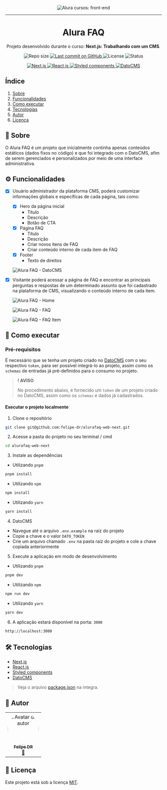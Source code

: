 <p align="center">
  <img src="https://github.com/felipe-dr/assets/blob/main/alura/escola-front-end.png?raw=true" alt="Alura cursos: front-end" />
  <hr>
  <h1 align="center">Alura FAQ</h1>
  <p align="center">Projeto desenvolvido durante o curso: <strong>Next.js: Trabalhando com um CMS</strong>.</p>
</p>

<p align="center">
  <img src="https://img.shields.io/github/repo-size/felipe-dr/alurafaq-web-next?style=for-the-badge&color=4e5acf" alt="Repo size" />
  <a aria-label="Last Commit" href="https://github.com/felipe-dr/alurafaq-web-next/commits/main">
    <img src="https://img.shields.io/github/last-commit/felipe-dr/alurafaq-web-next?style=for-the-badge&color=4e5acf" alt="Last commit on GitHub" />
  </a>
  <img src="https://img.shields.io/badge/license-MIT-4e5acf?style=for-the-badge" alt="License" />
  <img src="https://img.shields.io/badge/status-concluído-brightgreen?style=for-the-badge" alt="Status" />
</p>

<p align="center">
  <a target="_blank" href="https://nextjs.org/">
    <img src="https://img.shields.io/static/v1?style=plastic&color=blue&label=Next&message=JS&logo=Next.js" alt="Next.js" />
  </a>
  <a target="_blank" href="https://reactjs.org/">
    <img src="https://img.shields.io/static/v1?style=plastic&color=blue&label=React&message=JS&logo=React" alt="React.js" />
  </a>
  <a target="_blank" href="https://styled-components.com/">
    <img src="https://img.shields.io/static/v1?style=plastic&color=db748e&label=Styled Components&message=STYLE&logo=styled-components" alt="Styled components" />
  </a>
  <a target="_blank" href="https://www.datocms.com/">
    <img src="https://img.shields.io/static/v1?style=plastic&color=red&label=Dato&message=CMS&logo=datocms" alt="DatoCMS" />
  </a>
</p>

## Índice

<ol>
  <li><a href="#-sobre">Sobre</a></li>
  <li><a href="#-funcionalidades">Funcionalidades</a></li>
  <li><a href="#-como-executar">Como executar</a></li>
  <li><a href="#-tecnologias">Tecnologias</a></li>
  <li><a href="#-autor">Autor</a></li>
  <li><a href="#-licença">Licença</a></li>
</ol>

## 📑 Sobre

O Alura FAQ é um projeto que inicialmente continha apenas conteúdos estáticos (dados fixos no código) e que foi integrado com o DatoCMS, afim de serem gerenciados e personalizados por meio de uma interface administrativa.

## ⚙ Funcionalidades

- [x] Usuário administrador da plataforma CMS, poderá customizar informações globais e específicas de cada página, tais como:

  - [x] Hero da página inicial
    - Título
    - Descrição
    - Botão de CTA
  - [x] Página FAQ
    - Título
    - Descrição
    - Criar novos itens de FAQ
    - Criar conteúdo interno de cada item de FAQ
  - [x] Footer
    - Texto de direitos

  ![Alura FAQ - DatoCMS](./assets/images/alurafaq-datocms.png)

- [x] Visitante poderá acessar a página de FAQ e encontrar as principais perguntas e respostas de um determinado assunto que foi cadastrado na plataforma de CMS, visualizando o conteúdo interno de cada item.

  ![Alura FAQ - Home](./assets/images/alurafaq-home.png)

  ![Alura FAQ - FAQ](./assets/images/alurafaq-faq.png)

  ![Alura FAQ - FAQ Item](./assets/images/alurafaq-faq-item.png)

## 🚀 Como executar

### Pré-requisitos

É necessário que se tenha um projeto criado no [DatoCMS](https://www.datocms.com/) com o seu respectivo `token`, para ser possível integrá-lo ao projeto, assim como os `schemas` de entradas já pré-definidos para o consumo no projeto.

> **! AVISO**
>
> No procedimento abaixo, é fornecido um `token` de um projeto criado no DatoCMS, assim como os `schemas` e dados já cadastrados.

#### Executar o projeto localmente

1. Clone o repositório

```bash
git clone git@github.com:felipe-dr/alurafaq-web-next.git
```

2. Acesse a pasta do projeto no seu terminal / cmd

```bash
cd alurafaq-web-next
```

3. Instale as dependências

- Utilizando `pnpm`

```bash
pnpm install
```

- Utilizando `npm`

```bash
npm install
```

- Utilizando `yarn`

```bash
yarn install
```

4. DatoCMS

- Navegue até o arquivo `.env.example` na raíz do projeto
- Copie a chave e o valor `DATO_TOKEN`
- Crie um arquivo chamado `.env` na pasta raíz do projeto e cole a chave copiada anteriormente

5. Execute a aplicação em modo de desenvolvimento

- Utilizando `pnpm`

```bash
pnpm dev
```

- Utilizando `npm`

```bash
npm run dev
```

- Utilizando `yarn`

```bash
yarn dev
```

6. A aplicação estará disponível na porta: `3000`

```bash
http://localhost:3000
```

## 🛠 Tecnologias

- [Next.js](https://nextjs.org/)
- [React.js](https://reactjs.org/)
- [Styled components](https://styled-components.com/)
- [DatoCMS](https://www.datocms.com/)

> Veja o arquivo [package.json](./package.json) na íntegra.

## 🦸 Autor

<table>
  <tr>
    <td align="center">
      <a href="https://github.com/felipe-dr">
        <img style="border-radius: 50%;" src="https://avatars.githubusercontent.com/u/62888625?s=96&v=4" width="100px;" alt="Avatar do autor" />
        <br />
        <sub>
          <b>Felipe DR</b>
        </sub>
      </a>
      <br />
      <a href="mailto:felipe.corp7@gmail.com" title="E-mail">📩</a>
    </td>
  </tr>
</table>

## 📝 Licença

Este projeto está sob a licença [MIT](./LICENSE).
